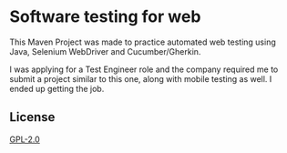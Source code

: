 # Software testing for web

This Maven Project was made to practice automated web testing using Java, Selenium WebDriver and Cucumber/Gherkin.

I was applying for a Test Engineer role and the company required me to submit a project similar to this one, along with mobile testing as well. I ended up getting the job.

## License
[GPL-2.0](https://www.gnu.org/licenses/old-licenses/lgpl-2.0.html)
